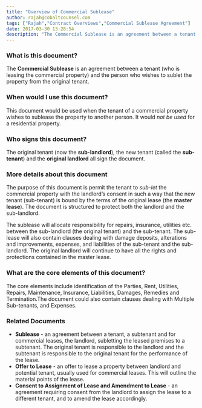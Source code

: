 ```yaml
---
title: "Overview of Commercial Sublease"
author: rajah@cobaltcounsel.com
tags: ["Rajah","Contract Overviews","Commercial Sublease Agreement"]
date: 2017-03-30 13:28:54
description: "The Commercial Sublease is an agreement between a tenant (who is leasing the commercial property) and the person who wishes to sublet the property from the original tenant."
---
```




 

### What is this document?
The **Commercial Sublease** is an agreement between a tenant (who is leasing the commercial property) and the person who wishes to sublet the property from the original tenant.

 

### When would I use this document?
This document would be used when the tenant of a commercial property wishes to sublease the property to another person. It would *not be used* for a residential property.

 

### Who signs this document?
The original tenant (now the **sub-landlord**), the new tenant (called the **sub-tenant**) and the **original landlord** all sign the document.

 

### More details about this document
The purpose of this document is permit the tenant to *sub-let* the commercial property with the landlord’s consent in such a way that the new tenant (sub-tenant) is bound by the terms of the original lease (the **master lease**). The document is structured to protect both the landlord and the sub-landlord.

The sublease will allocate responsibility for repairs, insurance, utilities etc. between the sub-landlord (the original tenant) and the sub-tenant. The sub-lease will also contain clauses dealing with damage deposits, alterations and improvements, expenses, and liabilities of the sub-tenant and the sub-landlord. The original landlord will continue to have all the rights and protections contained in the master lease.

 

### What are the core elements of this document?
The core elements include identification of the Parties, Rent, Utilities, Repairs, Maintenance, Insurance, Liabilities, Damages, Remedies and Termination.The document could also contain clauses dealing with Multiple Sub-tenants, and Expenses.

 

### Related Documents
- **Sublease** - an agreement between a tenant, a subtenant and for commercial leases, the landlord, subletting the leased premises to a subtenant. The original tenant is responsible to the landlord and the subtenant is responsible to the original tenant for the performance of the lease.
- **Offer to Lease** - an offer to lease a property between landlord and potential tenant, usually used for commercial leases. This will outline the material points of the lease. 
- **Consent to Assignment of Lease and Amendment to Lease** - an agreement requiring consent from the landlord to assign the lease to a different tenant, and to amend the lease accordingly.
